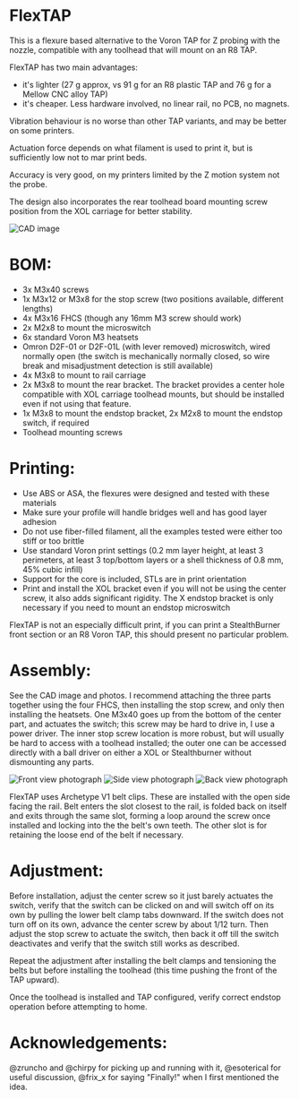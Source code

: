 # FlexTAP

This is a flexure based alternative to the Voron TAP for Z probing with the nozzle, compatible with any toolhead that will mount on an R8 TAP.

FlexTAP has two main advantages:
* it's lighter (27 g approx, vs 91 g for an R8 plastic TAP and 76 g for a Mellow CNC alloy TAP)
* it's cheaper. Less hardware involved, no linear rail, no PCB, no magnets.

Vibration behaviour is no worse than other TAP variants, and may be better on some printers.

Actuation force depends on what filament is used to print it, but is sufficiently low not to mar print beds.

Accuracy is very good, on my printers limited by the Z motion system not the probe.

The design also incorporates the rear toolhead board mounting screw position from the XOL carriage for better stability.

![CAD image](Images/FlexTap.png)

# BOM:

* 3x M3x40 screws
* 1x M3x12 or M3x8 for the stop screw (two positions available, different lengths)
* 4x M3x16 FHCS (though any 16mm M3 screw should work)
* 2x M2x8 to mount the microswitch
* 6x standard Voron M3 heatsets
* Omron D2F-01 or D2F-01L (with lever removed) microswitch, wired normally open (the switch is mechanically normally closed, so wire break and misadjustment detection is still available)
* 4x M3x8 to mount to rail carriage
* 2x M3x8 to mount the rear bracket. The bracket provides a center hole compatible with XOL carriage toolhead mounts, but should be installed even if not using that feature.
* 1x M3x8 to mount the endstop bracket, 2x M2x8 to mount the endstop switch, if required
* Toolhead mounting screws

# Printing:

* Use ABS or ASA, the flexures were designed and tested with these materials
* Make sure your profile will handle bridges well and has good layer adhesion
* Do not use fiber-filled filament, all the examples tested were either too stiff or too brittle
* Use standard Voron print settings (0.2 mm layer height, at least 3 perimeters, at least 3 top/bottom layers or a shell thickness of 0.8 mm, 45% cubic infill)
* Support for the core is included, STLs are in print orientation
* Print and install the XOL bracket even if you will not be using the center screw, it also adds significant rigidity. The X endstop bracket is only necessary if you need to mount an endstop microswitch

FlexTAP is not an especially difficult print, if you can print a StealthBurner front section or an R8 Voron TAP, this should present no particular problem.

# Assembly:

See the CAD image and photos. I recommend attaching the three parts together using the four FHCS, then installing the stop screw, and only then installing the heatsets. One M3x40 goes up from the bottom of the center part, and actuates the switch; this screw may be hard to drive in, I use a power driver. The inner stop screw location is more robust, but will usually be hard to access with a toolhead installed; the outer one can be accessed directly with a ball driver on either a XOL or Stealthburner without dismounting any parts.

![Front view photograph](Images/front.jpg)
![Side view photograph](Images/side.jpg)
![Back view photograph](Images/back.jpg)

FlexTAP uses Archetype V1 belt clips. These are installed with the open side facing the rail. Belt enters the slot closest to the rail, is folded back on itself and exits through the same slot, forming a loop around the screw once installed and locking into the the belt's own teeth. The other slot is for retaining the loose end of the belt if necessary.

# Adjustment:

Before installation, adjust the center screw so it just barely actuates the switch, verify that the switch can be clicked on and will switch off on its own by pulling the lower belt clamp tabs downward. If the switch does not turn off on its own, advance the center screw by about 1/12 turn. Then adjust the stop screw to actuate the switch, then back it off till the switch deactivates and verify that the switch still works as described.

Repeat the adjustment after installing the belt clamps and tensioning the belts but before installing the toolhead (this time pushing the front of the TAP upward).

Once the toolhead is installed and TAP configured, verify correct endstop operation before attempting to home.

# Acknowledgements:

@zruncho and @chirpy for picking up and running with it, @esoterical for useful discussion, @frix_x for saying "Finally!" when I first mentioned the idea.
